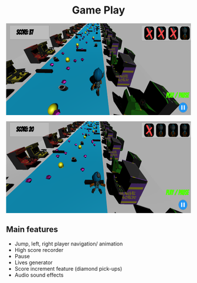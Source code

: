 <h1 align="center">
    Game Play
</h1>

<p align="center">
  <img src="./Images/game_play.png" width=600 height=250/>
</p>

<p align="center">
  <img src="./Images/dead.png" width=600 height=250/>
</p>

## Main features
- Jump, left, right player navigation/ animation
- High score recorder
- Pause
- Lives generator
- Score increment feature (diamond pick-ups)
- Audio sound effects
